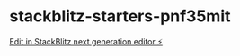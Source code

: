 # stackblitz-starters-pnf35mit

[Edit in StackBlitz next generation editor ⚡️](https://stackblitz.com/~/github.com/joselevelsup/stackblitz-starters-pnf35mit)